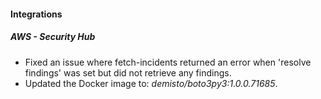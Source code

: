 
#### Integrations

##### AWS - Security Hub

- Fixed an issue where fetch-incidents returned an error when 'resolve findings' was set but did not retrieve any findings.
- Updated the Docker image to: *demisto/boto3py3:1.0.0.71685*.